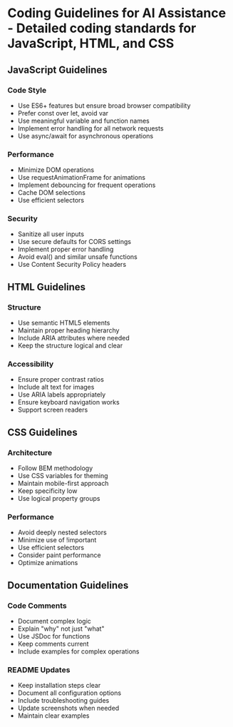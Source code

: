 # Coding Guidelines for AI Assistance - Detailed coding standards for JavaScript, HTML, and CSS

## JavaScript Guidelines

### Code Style
- Use ES6+ features but ensure broad browser compatibility
- Prefer const over let, avoid var
- Use meaningful variable and function names
- Implement error handling for all network requests
- Use async/await for asynchronous operations

### Performance
- Minimize DOM operations
- Use requestAnimationFrame for animations
- Implement debouncing for frequent operations
- Cache DOM selections
- Use efficient selectors

### Security
- Sanitize all user inputs
- Use secure defaults for CORS settings
- Implement proper error handling
- Avoid eval() and similar unsafe functions
- Use Content Security Policy headers

## HTML Guidelines

### Structure
- Use semantic HTML5 elements
- Maintain proper heading hierarchy
- Include ARIA attributes where needed
- Keep the structure logical and clear

### Accessibility
- Ensure proper contrast ratios
- Include alt text for images
- Use ARIA labels appropriately
- Ensure keyboard navigation works
- Support screen readers

## CSS Guidelines

### Architecture
- Follow BEM methodology
- Use CSS variables for theming
- Maintain mobile-first approach
- Keep specificity low
- Use logical property groups

### Performance
- Avoid deeply nested selectors
- Minimize use of !important
- Use efficient selectors
- Consider paint performance
- Optimize animations

## Documentation Guidelines

### Code Comments
- Document complex logic
- Explain "why" not just "what"
- Use JSDoc for functions
- Keep comments current
- Include examples for complex operations

### README Updates
- Keep installation steps clear
- Document all configuration options
- Include troubleshooting guides
- Update screenshots when needed
- Maintain clear examples

